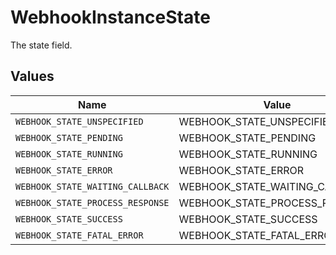 # WebhookInstanceState

The state field.


## Values

| Name                             | Value                            |
| -------------------------------- | -------------------------------- |
| `WEBHOOK_STATE_UNSPECIFIED`      | WEBHOOK_STATE_UNSPECIFIED        |
| `WEBHOOK_STATE_PENDING`          | WEBHOOK_STATE_PENDING            |
| `WEBHOOK_STATE_RUNNING`          | WEBHOOK_STATE_RUNNING            |
| `WEBHOOK_STATE_ERROR`            | WEBHOOK_STATE_ERROR              |
| `WEBHOOK_STATE_WAITING_CALLBACK` | WEBHOOK_STATE_WAITING_CALLBACK   |
| `WEBHOOK_STATE_PROCESS_RESPONSE` | WEBHOOK_STATE_PROCESS_RESPONSE   |
| `WEBHOOK_STATE_SUCCESS`          | WEBHOOK_STATE_SUCCESS            |
| `WEBHOOK_STATE_FATAL_ERROR`      | WEBHOOK_STATE_FATAL_ERROR        |